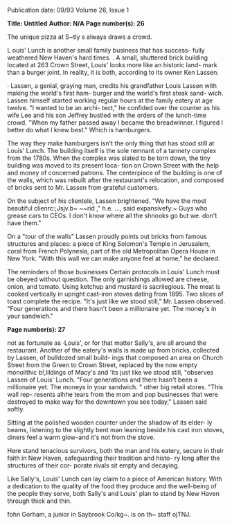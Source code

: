 Publication date: 09/93
Volume 26, Issue 1

**Title:  Untitled**
**Author:  N/A**
**Page number(s): 26**

The unique pizza at S~tly s always draws a crowd. 

L
ouis' Lunch is another small 
family business that has success-
fully weathered New Haven's 
hard times. . A small, shuttered brick 
building located at 263 Crown Street, 
Louis' looks more like an historic land-
mark than a burger joint. In reality, it 
is both, according to its owner Ken 
Lassen. 

· Lassen, a genial, graying man, 
credits his grandfather Louis Lassen 
with making the world's first ham-
burger and the world's first steak sand-
wich. Lassen himself started working 
regular hours at the family eatery at 
age twelve. "I wanted to be an archi-
tect," he confided over the counter as 
his wife Lee and his son Jeffrey bustled 
with the orders of the lunch-time 
crowd. "When my father passed away 
I became the breadwinner. I figured I 
better do what I knew best." Which is 
hamburgers. 

The way they make hamburgers 
isn't the only thing that has stood still 
at Louis' Lunch. The building itself is 
the sole remnant of a tannety complex 
from the 1780s. When the complex 
was slated to be torn down, the tiny 
building was moved to its present loca-
tion on Crown Street with the help 
and money of concerned patrons. The 
centerpiece of the building is one of 
the walls, which was rebuilt after the 
restaurant's relocation, and composed 
of bricks sent to Mr. Lassen from 
grateful customers. 

On the subject of his clientele, 
Lassen brightened. "We have the most 
beautiful clienrc:;Jsjv.b~ ~~rid ," h.e. ..., 
said expansivefy:~ Guys who grease 
cars to CEOs. I don't know where all 
the shnooks go but we. don't have 
them." 

On a "tour of the walls" Lassen 
proudly points out bricks from famous 
structures and places: a piece of King 
Solomon's Temple in Jerusalem, coral 
from French Polynesia, part of the old 
Metropolitan Opera House in New 
York. "With this wall we can make 
anyone feel at home," he declared. 

The reminders of those businesses 
Certain protocols in Louis' Lunch 
must be obeyed without question. The 
only garnishings allowed are cheese, 
onion, and tomato. Using ketchup and 
mustard is sacrilegious. The meat is 
cooked vertically in upright cast-iron 
stoves dating from 1895. Two slices of 
toast complete the recipe. "It's just like 
we stood still," Mr. Lassen observed. 
"Four generations and there hasn't 
been a millionaire yet. The money's in 
your sandwich." 


**Page number(s): 27**

not as fortunate as ·Louis', or for that 
matter Sally's, are all around the 
restaurant. Another of the eatery's 
walls is made up from bricks, collected 
by Lassen, of bulldozed small build-
ings that composed an area on Church 
Street from the Green to Crown 
Street, replaced by the now empty 
monolithic b!,lildings of Macy's and 
'its just like we stood 
still, "observes Lassen of 
Louis' Lunch. "Four 
generations and there 
hasn't been a millionaire 
yet. The moneys in your 
sandwich. " 
other big retail stores. "This wall rep-
resents alhhe tears from the mom and 
pop businesses that were destroyed to 
make way for the downtown you see 
today," Lassen said softly. 

Sitting at the polished wooden 
counter under the shadow of its elder-
ly beams, listening to the slightly bent 
man leaning beside his cast iron stoves, 
diners feel a warm glow-and it's not 
from the stove. 

Here stand tenacious 
survivors, both the man and his eatery, 
secure in their faith in New Haven, 
safeguarding their tradition and histo-
ry long after the structures of their cor-
porate rivals sit empty and decaying. 

Like Sally's, Louis' Lunch can lay claim 
to a piece of American history. With a 
dedication to the quality of the food 
they produce and the well-being of the 
people they serve, both Sally's and 
Louis' plan to stand by New Haven 
through thick and thin. 

fohn Gorham, a junior in Saybrook 
Co/kg~. is on th~ staff ojTNJ.